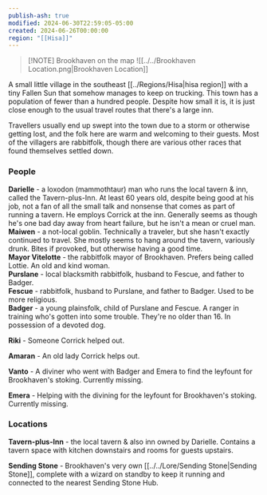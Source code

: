 ```yaml
---
publish-ash: true
modified: 2024-06-30T22:59:05-05:00
created: 2024-06-26T00:00:00
region: "[[Hisa]]"
---
```


> [!NOTE] Brookhaven on the map
> ![[../../Brookhaven Location.png|Brookhaven Location]]


A small little village in the southeast [[../Regions/Hisa|hisa region]] with a tiny Fallen Sun that somehow manages to keep on trucking. This town has a population of fewer than a hundred people. Despite how small it is, it is just close enough to the usual travel routes that there's a large inn. 

Travellers usually end up swept into the town due to a storm or otherwise getting lost, and the folk here are warm and welcoming to their guests. Most of the villagers are rabbitfolk, though there are various other races that found themselves settled down.

### People

**Darielle** - a loxodon (mammothtaur) man who runs the local tavern & inn, called the Tavern-plus-Inn. At least 60 years old, despite being good at his job, not a fan of all the small talk and nonsense that comes as part of running a tavern. He employs Corrick at the inn. Generally seems as though he's one bad day away from heart failure, but he isn't a mean or cruel man. <br>
**Maiwen** - a not-local goblin. Technically a traveler, but she hasn't exactly continued to travel. She mostly seems to hang around the tavern, variously drunk. Bites if provoked, but otherwise having a good time. <br>
**Mayor Vitelotte** - the rabbitfolk mayor of Brookhaven. Prefers being called Lottie. An old and kind woman. <br>
**Purslane** - local blacksmith rabbitfolk, husband to Fescue, and father to Badger. <br>
**Fescue** - rabbitfolk, husband to Purslane, and father to Badger. Used to be more religious. <br>
**Badger** - a young plainsfolk, child of Purslane and Fescue. A ranger in training who's gotten into some trouble. They're no older than 16. In possession of a devoted dog.

**Riki** - Someone Corrick helped out.

**Amaran** - An old lady Corrick helps out.

**Vanto** - A diviner who went with Badger and Emera to find the leyfount for Brookhaven's stoking. Currently missing. 

**Emera** - Helping with the divining for the leyfount for Brookhaven's stoking. Currently missing.
### Locations

**Tavern-plus-Inn** - the local tavern & also inn owned by Darielle. Contains a tavern space with kitchen downstairs and rooms for guests upstairs. 

**Sending Stone** - Brookhaven's very own [[../../Lore/Sending Stone|Sending Stone]], complete with a wizard on standby to keep it running and connected to the nearest Sending Stone Hub.